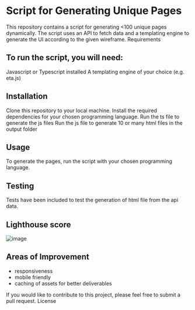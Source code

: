 # Script for Generating Unique Pages

This repository contains a script for generating <100 unique pages dynamically. The script uses an API to fetch data and a templating engine to generate the UI according to the given wireframe.
Requirements

## To run the script, you will need:

Javascript or Typescript installed
A templating engine of your choice (e.g. eta.js)

## Installation

Clone this repository to your local machine.
Install the required dependencies for your chosen programming language.
Run the ts file to generate the js files
Run the js file to generate 10 or many html files in the output folder

## Usage

To generate the pages, run the script with your chosen programming language.

## Testing 
 
Tests have been included to test the generation of html file from the api data.
  
## Lighthouse score
  
![image](https://user-images.githubusercontent.com/63535089/230079414-3ca94a15-467b-4654-9dfb-d3553d85acea.png)

## Areas of Improvement
   - responsiveness
   - mobile friendly
   - caching of assets for better deliverables 
    
If you would like to contribute to this project, please feel free to submit a pull request.
License
